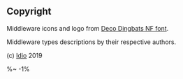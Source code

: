 ## Copyright

Middleware icons and logo from [Deco Dingbats NF font](https://www.1001fonts.com/decodingbats1-font.html).

Middleware types descriptions by their respective authors.

(c) [Idio][1] 2019

[1]: https://idio.cc

%~ -1%